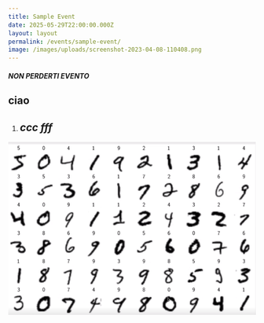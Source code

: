 ```yaml
---
title: Sample Event
date: 2025-05-29T22:00:00.000Z
layout: layout
permalink: /events/sample-event/
image: /images/uploads/screenshot-2023-04-08-110408.png
---
```

##### N﻿ON PERDERTI EVENTO

## c﻿iao

1. ## *c﻿cc fff*

![ecco qui](/images/uploads/screenshot-2023-04-08-110408.png "si certo")